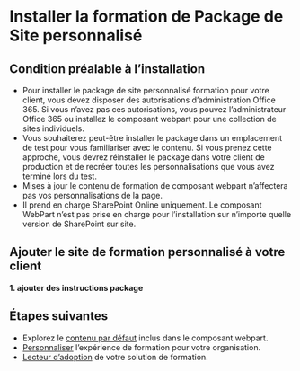 # <a name="install-the-custom-learning-site-package"></a>Installer la formation de Package de Site personnalisé

## <a name="prerequisite-for-installation"></a>Condition préalable à l’installation

- Pour installer le package de site personnalisé formation pour votre client, vous devez disposer des autorisations d’administration Office 365.  Si vous n’avez pas ces autorisations, vous pouvez l’administrateur Office 365 ou installez le composant webpart pour une collection de sites individuels.
- Vous souhaiterez peut-être installer le package dans un emplacement de test pour vous familiariser avec le contenu.  Si vous prenez cette approche, vous devrez réinstaller le package dans votre client de production et de recréer toutes les personnalisations que vous avez terminé lors du test. 
- Mises à jour le contenu de formation de composant webpart n’affectera pas vos personnalisations de la page.
- Il prend en charge SharePoint Online uniquement. Le composant WebPart n’est pas prise en charge pour l’installation sur n’importe quelle version de SharePoint sur site.

## <a name="add-the-custom-learning-site-to-your-tenant"></a>Ajouter le site de formation personnalisé à votre client 

**1. ajouter des instructions package**



## <a name="next-steps"></a>Étapes suivantes
- Explorez le [contenu par défaut](sitecontent.md) inclus dans le composant webpart.
- [Personnaliser](customization.md) l’expérience de formation pour votre organisation.
- [Lecteur d’adoption](driveadoption.md) de votre solution de formation.


